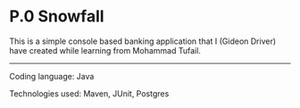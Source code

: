 <h1>P.0 Snowfall</h1>

This is a simple console based banking application that I (Gideon Driver) have created while learning from Mohammad Tufail.

<hr/>
Coding language: Java

Technologies used: Maven, JUnit, Postgres
